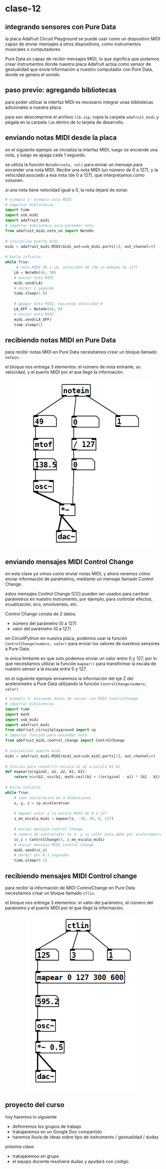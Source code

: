# clase-12

## integrando sensores con Pure Data

la placa Adafruit Circuit Playground se puede usar como un dispositivo MIDI capaz de enviar mensajes a otros dispositivos, como instrumentos musicales o computadores.

Pure Data es capaz de recibir mensajes MIDI, lo que significa que podemos crear instrumentos donde nuestra placa Adafruit actúa como sensor de gestualidad que envía información a nuestro computador con Pure Data, donde se genera el sonido.

## paso previo: agregando bibliotecas

para poder utilizar la interfaz MIDI es necesario integrar unas bibliotecas adicionales a nuestra placa.

para eso descomprime el archivo `lib.zip`, copia la carpeta `adafruit_midi` y pégala en la carpeta `lib` dentro de tu tarjeta de desarrollo.

## enviando notas MIDI desde la placa

en el siguiente ejemplo se inicializa la interfaz MIDI, luego se enciende una nota, y luego se apaga cada 1 segundo.

se utiliza la función `NoteOn(nota, vol)` para enviar un mensaje para encender una nota MIDI. Recibe una nota MIDI (un número de 0 a 127), y la velocidad asociado a esa nota (de 0 a 127), que interpretamos como volumen.

si una nota tiene velocidad igual a 0, la nota dejará de sonar.

```python
# ejemplo 1: ejemplo nota MIDI
# importar bibliotecas
import time
import usb_midi
import adafruit_midi
# importar biblioteca para encender nota
from adafruit_midi.note_on import NoteOn

# inicializa puerto midi
midi = adafruit_midi.MIDI(midi_out=usb_midi.ports[1], out_channel=0)

# bucle infinito
while True:
     # nota MIDI 46 = LA, velocidad 30 (de un máximo de 127)
    LA = NoteOn(46, 30)
    # enviar nota MIDI
    midi.send(LA)
    # dormir 1 segundo
    time.sleep(1.0)

    # apagar nota MIDI, haciendo velocidad 0
    LA_OFF = NoteOn(46, 0)
    # enviar nota MIDI
    midi.send(LA_OFF)
    time.sleep(1)
```

## recibiendo notas MIDI en Pure Data

para recibir notas MIDI en Pure Data necesitamos crear un bloque llamado `notein`.

el bloque nos entrega 3 elementos: el número de nota entrante, su velocidad, y el puerto MIDI por el que llegó la información.

<p float="left" align="middle">
<img src="./imagenes/recibiendo-notas.png">
</p>

## enviando mensajes MIDI Control Change

en esta clase ya vimos como enviar notas MIDI, y ahora veremos cómo enviar información de parámetros, mediante un mensaje llamado Control Change.

estos mensajes Control Change (CC) pueden ser usados para cambiar parámetros en nuestro instrumento, por ejemplo, para controlar efectos, ecualización, eco, envolventes, etc.

Control Change consta de 2 datos:

- número del parámetro (0 a 127)
- valor del parámetro (0 a 127)

en CircuitPython en nuestra placa, podemos usar la función `ControlChange(numero, valor)` para enviar los valores de nuestros sensores a Pure Data.

la única limitante es que solo podemos enviar un valor entre 0 y 127, por lo que necesitamos utilizar la función `mapear()` para transformar la escala de nuestro sensor a la escala entre 0 y 127.

en el siguiente ejemplo enviaremos la información del eje Z del acelerómetro a Pure Data utilizando la función `ControlChange(numero, valor)`

```python
# ejemplo 2: enviando datos de sensor con MIDI ControlChange
# importar bibliotecas
import time
import math
import usb_midi
import adafruit_midi
from adafruit_circuitplayground import cp
# importar función para encender nota
from adafruit_midi.control_change import ControlChange

# inicializar puerto midi
midi = adafruit_midi.MIDI(midi_out=usb_midi.ports[1], out_channel=0)

# funcion para convertir escala a1-a2 a escala b1-b2
def mapear(original, a1, a2, b1, b2):
    return min(b2, max(b1, math.ceil(b1 + ((original - a1) * (b2 - b1) / (a2 - a1)))))

# bucle infinito
while True:
    # leer aceleracion en 3 dimensiones
    x, y, z = cp.acceleration

    # mapear valor a la escala MIDI de 0 a 127
    z_en_escala_midi = mapear(z, -10, 10, 0, 127)

    # enviar mensaje Control Change
    # numero de controlador es 3, y su valor esta dado por acelerometro
    cc_z = ControlChange(3, z_en_escala_midi)
    # enviar mensaje MIDI Control Change
    midi.send(cc_z)
    # dormir por 0.1 segundos
    time.sleep(0.1)
```

## recibiendo mensajes MIDI Control change

para recibir la información de MIDI ControlChange en Pure Data necesitamos crear un bloque llamado `ctlin`.

el bloque nos entrega 3 elementos: el valor del parámetro, el número del parámetro y el puerto MIDI por el que llegó la información.

<p float="left" align="middle">
<img src="./imagenes/recibiendo-cc.png">
</p>

## proyecto del curso

hoy haremos lo siguiente:

- definiremos los grupos de trabajo
- trabajaremos en un Google Doc compartido
- haremos lluvia de ideas sobre tipo de instrumento / gestualidad / dudas

próxima clase:

- trabajaremos en grupo
- el equipo docente resolverá dudas y ayudará con código
